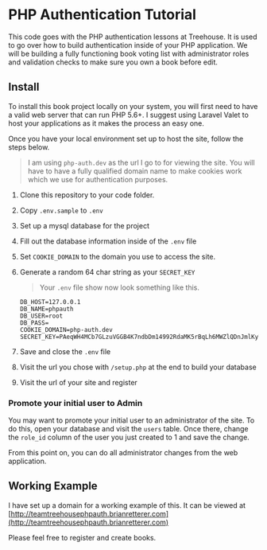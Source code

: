# PHP Authentication Tutorial
This code goes with the PHP authentication lessons at Treehouse.  It is used
to go over how to build authentication inside of your PHP application. We 
will be building a fully functioning book voting list with administrator 
roles and validation checks to make sure you own a book before edit.

## Install
To install this book project locally on your system, you will first need to 
have a valid web server that can run PHP 5.6+.  I suggest using Laravel 
Valet to host your applications as it makes the process an easy one. 
 
Once you have your local environment set up to host the site, follow the steps below.

> I am using `php-auth.dev` as the url I go to for viewing the site.  You will 
have to have a fully qualified domain name to make cookies work which we use 
for authentication purposes.

1. Clone this repository to your code folder.
2. Copy `.env.sample` to `.env`
3. Set up a mysql database for the project
4. Fill out the database information inside of the `.env` file
5. Set `COOKIE_DOMAIN` to the domain you use to access the site.
6. Generate a random 64 char string as your `SECRET_KEY`

    > Your `.env` file show now look something like this.
    ```
    DB_HOST=127.0.0.1
    DB_NAME=phpauth
    DB_USER=root
    DB_PASS=
    COOKIE_DOMAIN=php-auth.dev
    SECRET_KEY=PAeqWH4MCb7GLzuVGGB4K7ndbDm14992RdaMK5rBqLh6MWZlQDnJmlKyT14Ab4R
    ```

7. Save and close the `.env` file
8. Visit the url you chose with `/setup.php` at the end to build your database
9. Visit the url of your site and register


### Promote your initial user to Admin
You may want to promote your initial user to an administrator of the site. To
do this, open your database and visit the `users` table.  Once there, change
the `role_id` column of the user you just created to 1 and save the change.

From this point on, you can do all administrator changes from the web application.


## Working Example

I have set up a domain for a working example of this.  It can be viewed at 
[http://teamtreehousephpauth.brianretterer.com](http://teamtreehousephpauth.brianretterer.com)

Please feel free to register and create books.


